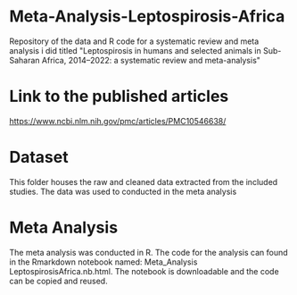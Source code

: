 # Meta-Analysis-Leptospirosis-Africa
Repository of the data and R code for a systematic review and meta analysis i did titled "Leptospirosis in humans and selected animals in Sub-Saharan Africa, 2014–2022: a systematic review and meta-analysis"


# Link to the published articles
https://www.ncbi.nlm.nih.gov/pmc/articles/PMC10546638/

# Dataset
This folder houses the raw and cleaned data extracted from the included studies. 
The data was used to conducted in the meta analysis

# Meta Analysis
The meta analysis was conducted in R. The code for the analysis can found in the Rmarkdown notebook named: Meta_Analysis LeptospirosisAfrica.nb.html. The notebook is downloadable and the code can be copied and reused. 
